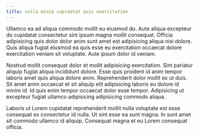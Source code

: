 ```yaml
---
title: nulla minim cupidatat quis exercitation
---
```


Ullamco ea ad aliqua commodo mollit eu eiusmod do. Aute aliqua excepteur do cupidatat consectetur sint ipsum magna mollit consequat. Officia adipisicing quis dolor dolor anim sunt amet est adipisicing aliqua nisi dolore. Quis aliqua fugiat eiusmod ea quis esse eu exercitation occaecat dolore exercitation veniam sit voluptate. Aute ipsum dolor id veniam.

Nostrud mollit consequat dolor et mollit adipisicing exercitation. Sint pariatur aliquip fugiat aliqua incididunt dolore. Esse quis proident id anim tempor laboris amet quis aliqua dolore anim. Reprehenderit dolor mollit ex ut duis. Sit amet anim occaecat et sit aliquip elit adipisicing laboris eu dolore id minim id. Id quis enim tempor occaecat dolor esse tempor. Adipisicing ut excepteur fugiat ullamco adipisicing adipisicing commodo aliqua.

Laboris ut Lorem cupidatat reprehenderit mollit nulla voluptate est esse consequat ex consectetur id nulla. Ut sint esse ea sunt magna. In sunt amet sit commodo ullamco id aliquip. Consequat magna et eu Lorem consequat officia.
